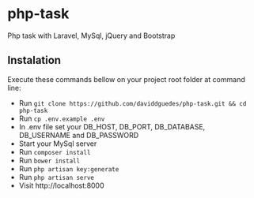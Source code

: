 # php-task
Php task with Laravel, MySql, jQuery and Bootstrap

## Instalation

Execute these commands bellow on your project root folder at command line:

* Run `git clone https://github.com/daviddguedes/php-task.git && cd php-task`
* Run `cp .env.example .env`
* In .env file set your DB_HOST, DB_PORT, DB_DATABASE, DB_USERNAME and DB_PASSWORD
* Start your MySql server
* Run `composer install`
* Run `bower install`
* Run `php artisan key:generate`
* Run `php artisan serve`
* Visit http://localhost:8000

